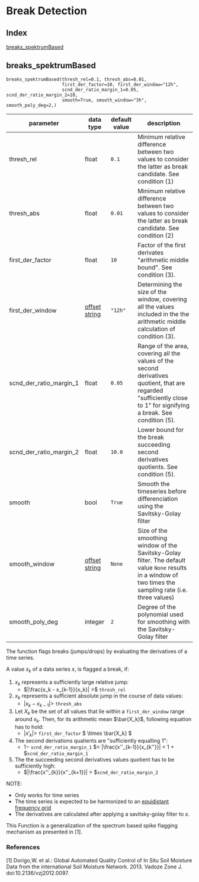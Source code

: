 # Break Detection

## Index
[breaks_spektrumBased](#breaks_spektrumbased)

## breaks_spektrumBased

```                            
breaks_spektrumBased(thresh_rel=0.1, thresh_abs=0.01,
                     first_der_factor=10, first_der_window="12h",
                     scnd_der_ratio_margin_1=0.05, scnd_der_ratio_margin_2=10,
                     smooth=True, smooth_window="3h", smooth_poly_deg=2,)
```

| parameter               | data type                                                     | default value | description                                                                                                                                                           |
|-------------------------|---------------------------------------------------------------|---------------|-----------------------------------------------------------------------------------------------------------------------------------------------------------------------|
| thresh_rel              | float                                                         | `0.1`         | Minimum relative difference between two values to consider the latter as break candidate. See condition (1)                                                           |
| thresh_abs              | float                                                         | `0.01`        | Minimum relative difference between two values to consider the latter as break candidate. See condition (2)                                                           |
| first_der_factor        | float                                                         | `10`          | Factor of the first derivates "arithmetic middle bound". See condition (3).                                                                                           |
| first_der_window   | [offset string](docs/ParameterDescriptions.md#offset-strings) | `"12h"`       | Determining the size of the window, covering all the values included in the the arithmetic middle calculation of condition (3).                                       |
| scnd_der_ratio_margin_1 | float                                                         | `0.05`        | Range of the area, covering all the values of the second derivatives quotient, that are regarded "sufficiently close to 1" for signifying a break. See condition (5). |
| scnd_der_ratio_margin_2 | float                                                         | `10.0`        | Lower bound for the break succeeding second derivatives quotients. See condition (5).                                                                                 |
| smooth                  | bool                                                          | `True`        | Smooth the timeseries before differenciation using the Savitsky-Golay filter                                                                                          |
| smooth_window           | [offset string](docs/ParameterDescriptions.md#offset-strings) | `None`        | Size of the smoothing window of the Savitsky-Golay filter. The default value `None` results in a window of two times the sampling rate (i.e. three values)            |
| smooth_poly_deg         | integer                                                       | `2`           | Degree of the polynomial used for smoothing with the Savitsky-Golay filter                                                                                            |


The function flags breaks (jumps/drops) by evaluating the derivatives of a time series.

A value $`x_k`$ of a data series $`x`$, is flagged a break, if:

1. $`x_k`$ represents a sufficiently large relative jump:
    * $`|\frac{x_k - x_{k-1}}{x_k}| >`$ `thresh_rel`
2. $`x_k`$ represents a sufficient absolute jump in the course of data values:
    * $`|x_k - x_{k-1}| >`$ `thresh_abs`
3. Let $`X_k`$ be the set of all values that lie within a `first_der_window` range around $`x_k`$. Then, for its arithmetic mean $`\bar{X_k}`$, following equation has to hold:
    * $`|x'_k| >`$ `first_der_factor` $` \times \bar{X_k} `$
4. The second derivations quatients are "sufficiently equalling 1":
    * $` 1 -`$ `scnd_der_ratio_margin_1` $`< |\frac{x''_{k-1}}{x_{k''}}| < 1 + `$`scnd_der_ratio_margin_1`
5. The the succeeding second derivatives values quotient has to be sufficiently high:
    * $`|\frac{x''_{k}}{x''_{k+1}}| > `$`scnd_der_ratio_margin_2`

NOTE:
- Only works for time series
- The time series is expected to be harmonized to an
  [equidistant frequency grid](docs/funcs/TimeSeriesHarmonization.md)
- The derivatives are calculated after applying a savitsky-golay filter
  to $`x`$.


This Function is a generalization of the spectrum based spike flagging
mechanism as presented in [1].

### References
[1] Dorigo,W. et al.: Global Automated Quality Control of In Situ Soil Moisture
    Data from the international Soil Moisture Network. 2013. Vadoze Zone J.
    doi:10.2136/vzj2012.0097.

